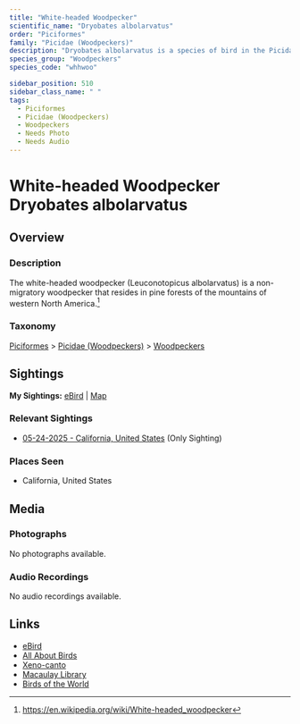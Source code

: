 ```yaml
---
title: "White-headed Woodpecker"
scientific_name: "Dryobates albolarvatus"
order: "Piciformes"
family: "Picidae (Woodpeckers)"
description: "Dryobates albolarvatus is a species of bird in the Picidae (Woodpeckers) family. It has been observed 1 times."
species_group: "Woodpeckers"
species_code: "whhwoo"

sidebar_position: 510
sidebar_class_name: " "
tags: 
  - Piciformes
  - Picidae (Woodpeckers)
  - Woodpeckers
  - Needs Photo
  - Needs Audio
---
```


# White-headed Woodpecker <span className='sci_name'>Dryobates albolarvatus</span>

## Overview

### Description
The white-headed woodpecker (Leuconotopicus albolarvatus) is a non-migratory woodpecker that resides in pine forests of the mountains of western North America.[^1]

[^1]: https://en.wikipedia.org/wiki/White-headed_woodpecker

### Taxonomy
[Piciformes](/tags/piciformes) > [Picidae (Woodpeckers)](/tags/picidae-woodpeckers) > [Woodpeckers](/tags/woodpeckers)


## Sightings

**My Sightings:** [eBird](https://ebird.org/lifelist?r=world&time=life&spp=whhwoo) | [Map](/map?species_code=whhwoo)

### Relevant Sightings

* [05-24-2025 - California, United States](https://ebird.org/checklist/S242255974) (Only Sighting)

### Places Seen

* California, United States



## Media
### Photographs
No photographs available.

### Audio Recordings
No audio recordings available.

## Links
* [eBird](https://ebird.org/species/whhwoo) 
* [All About Birds](https://www.allaboutbirds.org/guide/whhwoo) 
* [Xeno-canto](https://www.xeno-canto.org/species/dryobates-albolarvatus) 
* [Macaulay Library](https://search.macaulaylibrary.org/catalog?taxonCode=whhwoo&sort=rating_rank_desc)
* [Birds of the World](https://birdsoftheworld.org/bow/species/whhwoo)
